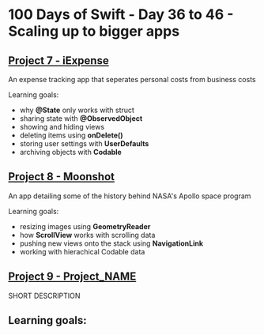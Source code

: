 # 100 Days of Swift - Day 36 to 46 - Scaling up to bigger apps

## [Project 7 - iExpense](Project%207)
An expense tracking app that seperates personal costs from business costs

Learning goals:
- why **@State** only works with struct
- sharing state with **@ObservedObject**
- showing and hiding views
- deleting items using **onDelete()**
- storing user settings with **UserDefaults**
- archiving objects with **Codable**

## [Project 8 - Moonshot](Project%208)
An app detailing some of the history behind NASA's Apollo space program

Learning goals:
- resizing images using **GeometryReader**
- how **ScrollView** works with scrolling data
- pushing new views onto the stack using **NavigationLink**
- working with hierachical Codable data

## [Project 9 - Project_NAME](Project%209)
SHORT DESCRIPTION

Learning goals:
- 
